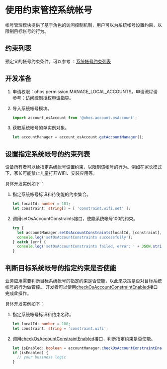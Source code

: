 # 使用约束管控系统帐号

帐号管理模块提供了基于角色的访问控制机制，用户可以为系统帐号设置约束，以限制目标帐号的行为。

## 约束列表

预定义的帐号约束条件，可以参考 ：[系统帐号约束列表](../reference/apis/js-apis-osAccount.md#系统帐号约束列表)

## 开发准备

1. 申请权限：ohos.permission.MANAGE_LOCAL_ACCOUNTS。申请流程请参考：[访问控制授权申请指导](../security/accesstoken-guidelines.md)。

2. 导入系统帐号模块。

   ```ts
   import account_osAccount from '@ohos.account.osAccount';
   ```

3. 获取系统帐号的单实例对象。

   ```ts
   let accountManager = account_osAccount.getAccountManager();
   ```

## 设置指定系统帐号的约束列表

设备所有者可以给指定系统帐号设置约束，以限制该帐号的行为。例如在家长模式下，家长可能禁止儿童打开WIFI、安装应用等。

具体开发实例如下：

1. 指定系统帐号标识和待使能的约束集合。

   ```ts
   let localId: number = 101;
   let constraint: string[] = [ 'constraint.wifi.set' ];
   ```

2. 调用setOsAccountConstraints接口，使能系统帐号100的约束。

   ```ts
   try {
     let accountManager.setOsAccountConstraints(localId, [constraint], true);
     console.log('setOsAccountConstraints successfully');
   } catch (err) {
     console.log('setOsAccountConstraints failed, error: ' + JSON.stringify(err));
   }
   ```

## 判断目标系统帐号的指定约束是否使能

业务应用需要判断目标系统帐号的指定约束是否使能，以此来决策是否对目标系统帐号的行为做管控。
开发者可以使用[checkOsAccountConstraintEnabled](../reference/apis/js-apis-osAccount.md#checkosaccountconstraintenabled9)接口完成此操作。

具体开发实例如下：

1. 指定系统帐号标识和约束名称。

   ```ts
   let localId: number = 100;
   let constraint: string = 'constraint.wifi';
   ```

2. 调用[checkOsAccountConstraintEnabled](../reference/apis/js-apis-osAccount.md#checkosaccountconstraintenabled9)接口，判断指定约束是否使能。

   ```ts
   let isEnabled: boolean = accountManager.checkOsAccountConstraintEnabled(localId, constraint);
   if (isEnabled) {
     // your business logic
   }
   ```
